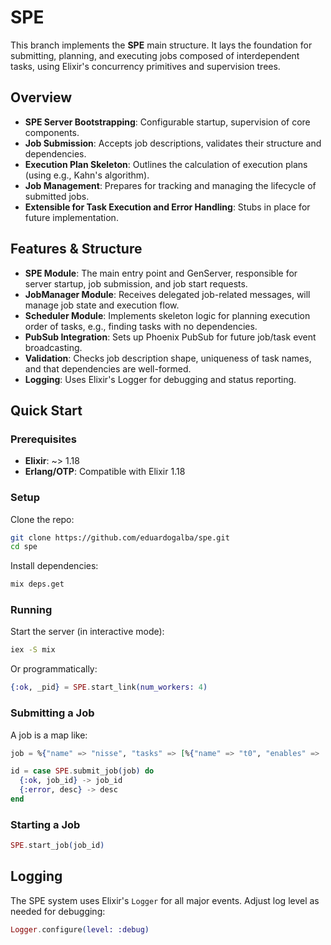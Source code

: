 # SPE

This branch implements the **SPE** main structure. It lays the foundation for submitting, planning, and executing jobs composed of interdependent tasks, using Elixir's concurrency primitives and supervision trees.

## Overview

- **SPE Server Bootstrapping**: Configurable startup, supervision of core components.
- **Job Submission**: Accepts job descriptions, validates their structure and dependencies.
- **Execution Plan Skeleton**: Outlines the calculation of execution plans (using e.g., Kahn's algorithm).
- **Job Management**: Prepares for tracking and managing the lifecycle of submitted jobs.
- **Extensible for Task Execution and Error Handling**: Stubs in place for future implementation.

## Features & Structure

- **SPE Module**: The main entry point and GenServer, responsible for server startup, job submission, and job start requests.
- **JobManager Module**: Receives delegated job-related messages, will manage job state and execution flow.
- **Scheduler Module**: Implements skeleton logic for planning execution order of tasks, e.g., finding tasks with no dependencies.
- **PubSub Integration**: Sets up Phoenix PubSub for future job/task event broadcasting.
- **Validation**: Checks job description shape, uniqueness of task names, and that dependencies are well-formed.
- **Logging**: Uses Elixir's Logger for debugging and status reporting.

## Quick Start

### Prerequisites

- **Elixir**: ~> 1.18
- **Erlang/OTP**: Compatible with Elixir 1.18

### Setup

Clone the repo:
```sh
git clone https://github.com/eduardogalba/spe.git
cd spe
```

Install dependencies:
```sh
mix deps.get
```

### Running

Start the server (in interactive mode):
```sh
iex -S mix
```
Or programmatically:
```elixir
{:ok, _pid} = SPE.start_link(num_workers: 4)
```

### Submitting a Job

A job is a map like:
```elixir
job = %{"name" => "nisse", "tasks" => [%{"name" => "t0", "enables" => [], "exec" => fn _ -> 1 + 2 end, "timeout" => :infinity}]}

id = case SPE.submit_job(job) do
  {:ok, job_id} -> job_id
  {:error, desc} -> desc
end
```

### Starting a Job
```elixir
SPE.start_job(job_id)
```

## Logging

The SPE system uses Elixir's `Logger` for all major events. Adjust log level as needed for debugging:
```elixir
Logger.configure(level: :debug)
```
